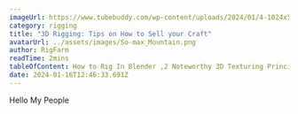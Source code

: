 ```yaml
---
imageUrl: https://www.tubebuddy.com/wp-content/uploads/2024/01/4-1024x576.jpg
category: rigging
title: "3D Rigging: Tips on How to Sell your Craft"
avatarUrl: ../assets/images/So-max_Mountain.png
author: RigFarm
readTime: 2mins
tableOfContent: How to Rig In Blender ,2 Noteworthy 3D Texturing Principles , Wrapping Up
date: 2024-01-16T12:46:33.691Z
---
```

H﻿ello My People